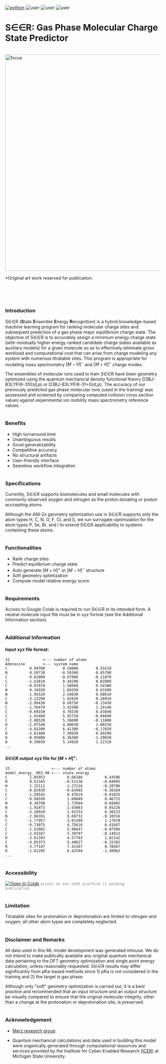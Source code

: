 [![python](https://img.shields.io/badge/Python-3.9-3776AB.svg?style=flat&logo=python&logoColor=white)](https://www.python.org) ![user](https://img.shields.io/badge/GoogleColab-grey?style=flat&logo=googlecolab) ![user](https://img.shields.io/badge/Chemodeling-App-yellow?) ![user](https://img.shields.io/badge/Userfriend-1.0-sgreen?) 


# S∈∈R: Gas Phase Molecular Charge State Predictor


<br /><img align = "center" width="700" alt="focus" src="https://github.com/user-attachments/assets/917ed8d7-1fee-4ec8-b81c-546e331edf75"> 

*Original art work reserved for publication.

<br />
<br />

#
### **Introduction**
S∈∈R (**S**tate **E**nsemble **E**nergy **R**ecognition) is a hybrid knowledge-based machine learning program for ranking molecular charge sites and subsequent prediction of a gas phase major equilibrium charge state. The objective of S∈∈R is to accurately assign a minimum energy charge state (with residually higher energy ranked candidate charge states available as auxiliary models) for a given molecule so as to effectively eliminate gross workload and computational cost that can arise from charge modeling any system with numerous titratable sites. This program is appropriate for modeling mass spectrometry $[M-H]^-$ and $[M+H]^+$ charge modes.

The ensembles of molecular ions used to train S∈∈R have been geometry optimized using the quantum mechanical density functional theory D3BJ-B3LYP/6-31G(d,p) or D3BJ-B3LYP/6-31+G(d,p). The accuracy of our previously predicted gas phase molecular ions (used in the training) was asssessed and screened by comparing computed collision cross section values against experimental ion mobility mass spectrometry reference values. 

#
### **Benefits**
-  High turnaround time
-  Unambiguous results
-  Good generalizability
-  Competitive accuracy
-  No structural artifacts
-  User-friendly interface
-  Seemless workflow integration

#
### **Specifications**
Currently, S∈∈R supports biomolecules and small molecules with commonly observed oxygen and nitrogen as the proton donating or proton acccepting atoms. 

Although the ANI-2x geometry optimization use in S∈∈R supports only the atom types H, C, N, O, F, Cl, and S, we run surrogate-optimization for the atom types P, Se, Br, and I to extend S∈∈R applicability to systems containing these atoms.

#
### **Functionalities**

-    Rank charge sites
-    Predict equilibrium charge state
-    Auto generate $[M+H]^+$ or  $[M-H]^-$ structure
-    Soft geometry optimization
-    Compute model relative energy score

#
### **Requirements**
Access to Google Colab is required to run S∈∈R in its intended form. A neutral molecule input file must be in xyz format (see the Additional Information section).

#
### **Additional Information**
#### Input xyz file format:
```twig
32               <--- number of atoms
Adenosine        <--- system name
C          0.99780        0.54800        0.55510    
N          0.50730       -0.59360        0.05790
C         -0.81000       -0.67980       -0.21870
C         -1.63810        0.44290        0.02080
C         -0.97870        1.58660        0.54380
N          0.34920        1.68350        0.83200
N         -1.95520        2.54830        0.68610
C         -3.12290        1.92820        0.28910
N         -2.99430        0.69750       -0.13430
C         -1.76470        3.92500        1.24140
C         -0.69150        4.70330        0.43840
C         -1.45460        5.92710       -0.04840
C         -2.88530        5.38690       -0.11800
O         -2.97540        4.60630        1.06550
C         -4.03200        6.41380       -0.17650
O         -3.81480        7.50930        0.69290
O         -0.95000        6.36360       -1.29830
O          0.39650        5.14920        1.22310
...
```

#### S∈∈R output xyz file for $[M+H]^+$:
```twig
33                   <--- number of atoms
model_energy_-963.90 <--- state energy
C          1.05953          0.66186          0.43596
N          0.52345         -0.51138         -0.04995
H          1.15112         -1.27216         -0.28706
C         -0.82830         -0.63465         -0.30184
C         -1.59541          0.47619         -0.01025
C         -0.94599          1.60849          0.46715
N          0.38790          1.73564          0.69982
N         -1.92473          2.55063          0.65226
C         -3.10928          1.92333          0.30223
N         -2.96391          0.69732         -0.10316
C         -1.77957          3.91399          1.17078
C         -0.73075          4.75616          0.41687
C         -1.52082          5.96647         -0.07566
C         -2.93187          5.39797         -0.14912
O         -3.01393          4.57743          1.02142
C         -4.05373          6.40627         -0.15382
O         -3.77147          7.42167          0.78567
O         -1.01295          6.42594         -1.30962
...
```


#
### Accessibility
 [<img src="https://colab.research.google.com/assets/colab-badge.svg" alt="Open In Colab">]() <code style="color : grey">access to the S∈∈R platform is pending publication</code>
<br />

#
### **Limitation**
Titratable sites for protonation or deprotonation are limited to nitrogen and oxygen; all other atom types are completely neglected. 

#
### **Disclaimer and Remarks**
All data used in this ML model development was generated inhouse. We do not intend to make publically available any original quantum mechanical data pertaining to the DFT geometry optimization and single point energy calculation, unless reasonably requested. S∈∈R results may differ significantly from pKa-based methods since 1) pKa is not considered in the training and 2) the target is gas phase.


Although only "soft" geometry optimization is carried out, it is a best practice and recommended that an input structure and an output structure be visually compared to ensure that the original molecular integrity, other than a change at the protonation or deprotonation site, is preserved.  

#
### Acknowledgement 
-   [Merz research group](https://github.com/merzlab) 

-   Quantum mechanical calculations and data used in building this model were organically generated through computational resources and services provided by the Institute for Cyber-Enabled Research [(ICER)](https://github.com/MSU-iCER) at Michigan State University.

<br/>
<br/>

<br />
